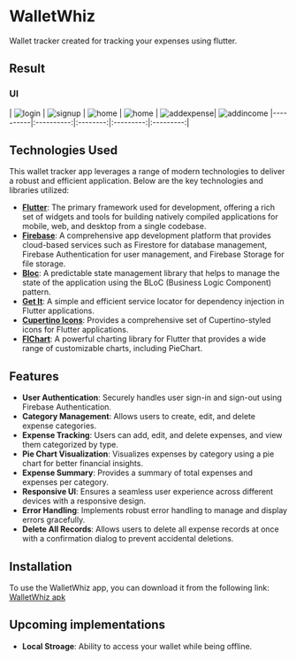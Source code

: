 # WalletWhiz

Wallet tracker created for tracking your expenses using flutter.

## Result

### UI
| ![login](assets/images/Screenshot_20240805_131355.png) | ![signup](assets/images/Screenshot_20240805_131408.png) | ![home](assets/images/Screenshot_20240804_225428.png) | ![home](assets/images/Screenshot_20240804_225455.png) | ![addexpense](assets/images/Screenshot_20240804_225512.png)| 
![addincome](assets/images/Screenshot_20240804_225530.png)
|----------|:----------:|:--------:|:---------:|:---------:|


## Technologies Used

This wallet tracker app leverages a range of modern technologies to deliver a robust and efficient application. Below are the key technologies and libraries utilized:

- **[Flutter](https://flutter.dev/)**: The primary framework used for development, offering a rich set of widgets and tools for building natively compiled applications for mobile, web, and desktop from a single codebase.
- **[Firebase](https://firebase.google.com/)**: A comprehensive app development platform that provides cloud-based services such as Firestore for database management, Firebase Authentication for user management, and Firebase Storage for file storage.
- **[Bloc](https://bloclibrary.dev/)**: A predictable state management library that helps to manage the state of the application using the BLoC (Business Logic Component) pattern.
- **[Get It](https://pub.dev/packages/get_it)**: A simple and efficient service locator for dependency injection in Flutter applications.
- **[Cupertino Icons](https://pub.dev/packages/cupertino_icons)**: Provides a comprehensive set of Cupertino-styled icons for Flutter applications.
- **[FlChart](https://pub.dev/packages/fl_chart)**: A powerful charting library for Flutter that provides a wide range of customizable charts, including PieChart.

## Features

- **User Authentication**: Securely handles user sign-in and sign-out using Firebase Authentication.
- **Category Management**: Allows users to create, edit, and delete expense categories.
- **Expense Tracking**: Users can add, edit, and delete expenses, and view them categorized by type.
- **Pie Chart Visualization**: Visualizes expenses by category using a pie chart for better financial insights.
- **Expense Summary**: Provides a summary of total expenses and expenses per category.
- **Responsive UI**: Ensures a seamless user experience across different devices with a responsive design.
- **Error Handling**: Implements robust error handling to manage and display errors gracefully.
- **Delete All Records**: Allows users to delete all expense records at once with a confirmation dialog to prevent accidental deletions.

## Installation

To use the WalletWhiz app,
you can download it from the following link: 
[WalletWhiz apk](https://www.mediafire.com/file/7gqvp1j3sir66tg/wallet-whiz.apk/file)

## Upcoming implementations

- **Local Stroage**: Ability to access your wallet while being offline.



